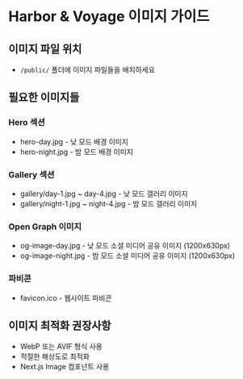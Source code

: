 # Harbor & Voyage 이미지 가이드

## 이미지 파일 위치
- `/public/` 폴더에 이미지 파일들을 배치하세요

## 필요한 이미지들

### Hero 섹션
- hero-day.jpg - 낮 모드 배경 이미지
- hero-night.jpg - 밤 모드 배경 이미지

### Gallery 섹션
- gallery/day-1.jpg ~ day-4.jpg - 낮 모드 갤러리 이미지
- gallery/night-1.jpg ~ night-4.jpg - 밤 모드 갤러리 이미지

### Open Graph 이미지
- og-image-day.jpg - 낮 모드 소셜 미디어 공유 이미지 (1200x630px)
- og-image-night.jpg - 밤 모드 소셜 미디어 공유 이미지 (1200x630px)

### 파비콘
- favicon.ico - 웹사이트 파비콘

## 이미지 최적화 권장사항
- WebP 또는 AVIF 형식 사용
- 적절한 해상도로 최적화
- Next.js Image 컴포넌트 사용
